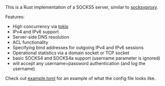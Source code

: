 This is a Rust implementation of a SOCKS5 server, similar to [socksyproxy](https://github.com/easypost/socksyproxy).

Features:

 - High concurrency via [tokio](https://tokio.rs/)
 - IPv4 and IPv6 support
 - Server-side DNS resolution
 - ACL functionality
 - Specifying bind addresses for outgoing IPv4 and IPv6 sessions
 - Operational statistics via a domain socket or TCP socket
 - basic SOCKS4 and SOCKS4a support (username parameter is ignored)
 - will accept any username+password authentication (and log the username)

Check out [example.toml](example.toml) for an example of what the config file looks like.
